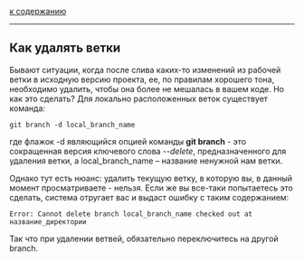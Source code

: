 [к содержанию](readme.md)

---


## Как удалять ветки

Бывают ситуации, когда после слива каких-то изменений из рабочей ветки в исходную версию проекта, ее, по правилам хорошего тона, необходимо удалить, чтобы она более не мешалась в вашем коде. Но как это сделать?
Для локально расположенных веток существует команда:

``````
git branch -d local_branch_name
``````
где флажок -d являющийся опцией команды **git branch** - это сокращенная версия ключевого слова *--delete*, предназначенного для удаления ветки, а local_branch_name – название ненужной нам ветки.

Однако тут есть нюанс: удалить текущую ветку, в которую вы, в данный момент просматриваете - нельзя. Если же вы все-таки попытаетесь это сделать, система отругает вас и выдаст ошибку с таким содержанием:

``````
Error: Cannot delete branch local_branch_name checked out at название_директории
``````
Так что при удалении ветвей, обязательно переключитесь на другой branch.